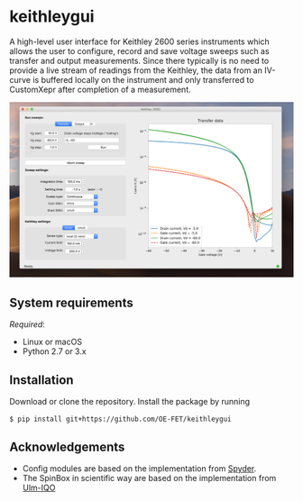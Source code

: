 # keithleygui
A high-level user interface for Keithley 2600 series instruments which allows
the user to configure, record and save voltage sweeps such as transfer and
output measurements. Since there typically is no need to provide a live stream
of readings from the Keithley, the data from an IV-curve is buffered locally on
the instrument and only transferred to CustomXepr after completion of a
measurement.

![Screenshot of the user interface](/screenshots/KeithleyGUI.png)

## System requirements
*Required*:

- Linux or macOS
- Python 2.7 or 3.x

## Installation
Download or clone the repository. Install the package by running 
```console
$ pip install git+https://github.com/OE-FET/keithleygui
```

## Acknowledgements
- Config modules are based on the implementation from
  [Spyder](https://github.com/spyder-ide).
- The SpinBox in scientific way are based on the implementation from
  [Ulm-IQO](https://github.com/Ulm-IQO)

